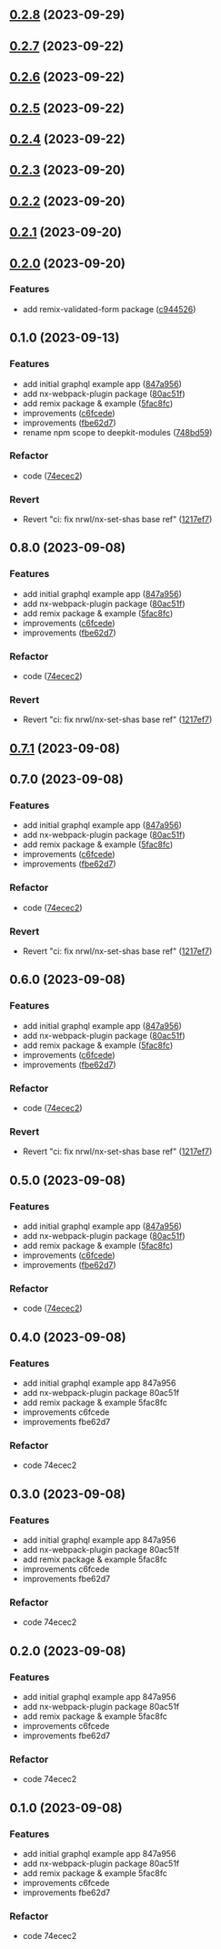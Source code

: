 

## [0.2.8](https://github.com/marcus-sa/deepkit-modules/compare/nx-webpack-plugin-v0.2.7...nx-webpack-plugin-v0.2.8) (2023-09-29)

## [0.2.7](https://github.com/marcus-sa/deepkit-modules/compare/nx-webpack-plugin-v0.2.6...nx-webpack-plugin-v0.2.7) (2023-09-22)

## [0.2.6](https://github.com/marcus-sa/deepkit-modules/compare/nx-webpack-plugin-v0.2.5...nx-webpack-plugin-v0.2.6) (2023-09-22)

## [0.2.5](https://github.com/marcus-sa/deepkit-modules/compare/nx-webpack-plugin-v0.2.4...nx-webpack-plugin-v0.2.5) (2023-09-22)

## [0.2.4](https://github.com/marcus-sa/deepkit-modules/compare/nx-webpack-plugin-v0.2.3...nx-webpack-plugin-v0.2.4) (2023-09-22)

## [0.2.3](https://github.com/marcus-sa/deepkit-modules/compare/nx-webpack-plugin-v0.2.2...nx-webpack-plugin-v0.2.3) (2023-09-20)

## [0.2.2](https://github.com/marcus-sa/deepkit-modules/compare/nx-webpack-plugin-v0.2.1...nx-webpack-plugin-v0.2.2) (2023-09-20)

## [0.2.1](https://github.com/marcus-sa/deepkit-modules/compare/nx-webpack-plugin-v0.2.0...nx-webpack-plugin-v0.2.1) (2023-09-20)

## [0.2.0](https://github.com/marcus-sa/deepkit-modules/compare/nx-webpack-plugin-v0.1.0...nx-webpack-plugin-v0.2.0) (2023-09-20)


### Features

* add remix-validated-form package ([c944526](https://github.com/marcus-sa/deepkit-modules/commit/c94452626dc1c12f38db8f50fb018140735db346))

## 0.1.0 (2023-09-13)


### Features

* add initial graphql example app ([847a956](https://github.com/marcus-sa/deepkit-modules/commit/847a9560bf4b20ecd9bcb9cffeaf7240f77baea1))
* add nx-webpack-plugin package ([80ac51f](https://github.com/marcus-sa/deepkit-modules/commit/80ac51f54e6f1b9497d73766daf245da76c525a0))
* add remix package & example ([5fac8fc](https://github.com/marcus-sa/deepkit-modules/commit/5fac8fc365436712bdb5f6b2613b0c4ca9abb730))
* improvements ([c6fcede](https://github.com/marcus-sa/deepkit-modules/commit/c6fcede69dded2fccd5927ea9969d4966685c7bd))
* improvements ([fbe62d7](https://github.com/marcus-sa/deepkit-modules/commit/fbe62d72d690dbb2df3edff1d3db03e29fefdcb7))
* rename npm scope to deepkit-modules ([748bd59](https://github.com/marcus-sa/deepkit-modules/commit/748bd59bc810a636811811e3d7814c55d584c581))


### Refactor

* code ([74ecec2](https://github.com/marcus-sa/deepkit-modules/commit/74ecec2343c1dd83a95070293fb74d77c22b4872))


### Revert

* Revert "ci: fix nrwl/nx-set-shas base ref" ([1217ef7](https://github.com/marcus-sa/deepkit-modules/commit/1217ef7ced66ba00a6ce05c3b4f6a1b150cc7a84))

## 0.8.0 (2023-09-08)


### Features

* add initial graphql example app ([847a956](https://github.com/marcus-sa/deepkit-community/commit/847a9560bf4b20ecd9bcb9cffeaf7240f77baea1))
* add nx-webpack-plugin package ([80ac51f](https://github.com/marcus-sa/deepkit-community/commit/80ac51f54e6f1b9497d73766daf245da76c525a0))
* add remix package & example ([5fac8fc](https://github.com/marcus-sa/deepkit-community/commit/5fac8fc365436712bdb5f6b2613b0c4ca9abb730))
* improvements ([c6fcede](https://github.com/marcus-sa/deepkit-community/commit/c6fcede69dded2fccd5927ea9969d4966685c7bd))
* improvements ([fbe62d7](https://github.com/marcus-sa/deepkit-community/commit/fbe62d72d690dbb2df3edff1d3db03e29fefdcb7))


### Refactor

* code ([74ecec2](https://github.com/marcus-sa/deepkit-community/commit/74ecec2343c1dd83a95070293fb74d77c22b4872))


### Revert

* Revert "ci: fix nrwl/nx-set-shas base ref" ([1217ef7](https://github.com/marcus-sa/deepkit-community/commit/1217ef7ced66ba00a6ce05c3b4f6a1b150cc7a84))

## [0.7.1](https://github.com/marcus-sa/deepkit-community/compare/nx-webpack-plugin-v0.7.0...nx-webpack-plugin-v0.7.1) (2023-09-08)

## 0.7.0 (2023-09-08)


### Features

* add initial graphql example app ([847a956](https://github.com/marcus-sa/deepkit-community/commit/847a9560bf4b20ecd9bcb9cffeaf7240f77baea1))
* add nx-webpack-plugin package ([80ac51f](https://github.com/marcus-sa/deepkit-community/commit/80ac51f54e6f1b9497d73766daf245da76c525a0))
* add remix package & example ([5fac8fc](https://github.com/marcus-sa/deepkit-community/commit/5fac8fc365436712bdb5f6b2613b0c4ca9abb730))
* improvements ([c6fcede](https://github.com/marcus-sa/deepkit-community/commit/c6fcede69dded2fccd5927ea9969d4966685c7bd))
* improvements ([fbe62d7](https://github.com/marcus-sa/deepkit-community/commit/fbe62d72d690dbb2df3edff1d3db03e29fefdcb7))


### Refactor

* code ([74ecec2](https://github.com/marcus-sa/deepkit-community/commit/74ecec2343c1dd83a95070293fb74d77c22b4872))


### Revert

* Revert "ci: fix nrwl/nx-set-shas base ref" ([1217ef7](https://github.com/marcus-sa/deepkit-community/commit/1217ef7ced66ba00a6ce05c3b4f6a1b150cc7a84))

## 0.6.0 (2023-09-08)


### Features

* add initial graphql example app ([847a956](https://github.com/marcus-sa/deepkit-community/commit/847a9560bf4b20ecd9bcb9cffeaf7240f77baea1))
* add nx-webpack-plugin package ([80ac51f](https://github.com/marcus-sa/deepkit-community/commit/80ac51f54e6f1b9497d73766daf245da76c525a0))
* add remix package & example ([5fac8fc](https://github.com/marcus-sa/deepkit-community/commit/5fac8fc365436712bdb5f6b2613b0c4ca9abb730))
* improvements ([c6fcede](https://github.com/marcus-sa/deepkit-community/commit/c6fcede69dded2fccd5927ea9969d4966685c7bd))
* improvements ([fbe62d7](https://github.com/marcus-sa/deepkit-community/commit/fbe62d72d690dbb2df3edff1d3db03e29fefdcb7))


### Refactor

* code ([74ecec2](https://github.com/marcus-sa/deepkit-community/commit/74ecec2343c1dd83a95070293fb74d77c22b4872))


### Revert

* Revert "ci: fix nrwl/nx-set-shas base ref" ([1217ef7](https://github.com/marcus-sa/deepkit-community/commit/1217ef7ced66ba00a6ce05c3b4f6a1b150cc7a84))

## 0.5.0 (2023-09-08)


### Features

* add initial graphql example app ([847a956](https://github.com/marcus-sa/deepkitx/commit/847a9560bf4b20ecd9bcb9cffeaf7240f77baea1))
* add nx-webpack-plugin package ([80ac51f](https://github.com/marcus-sa/deepkitx/commit/80ac51f54e6f1b9497d73766daf245da76c525a0))
* add remix package & example ([5fac8fc](https://github.com/marcus-sa/deepkitx/commit/5fac8fc365436712bdb5f6b2613b0c4ca9abb730))
* improvements ([c6fcede](https://github.com/marcus-sa/deepkitx/commit/c6fcede69dded2fccd5927ea9969d4966685c7bd))
* improvements ([fbe62d7](https://github.com/marcus-sa/deepkitx/commit/fbe62d72d690dbb2df3edff1d3db03e29fefdcb7))


### Refactor

* code ([74ecec2](https://github.com/marcus-sa/deepkitx/commit/74ecec2343c1dd83a95070293fb74d77c22b4872))

## 0.4.0 (2023-09-08)


### Features

* add initial graphql example app 847a956
* add nx-webpack-plugin package 80ac51f
* add remix package & example 5fac8fc
* improvements c6fcede
* improvements fbe62d7


### Refactor

* code 74ecec2

## 0.3.0 (2023-09-08)


### Features

* add initial graphql example app 847a956
* add nx-webpack-plugin package 80ac51f
* add remix package & example 5fac8fc
* improvements c6fcede
* improvements fbe62d7


### Refactor

* code 74ecec2

## 0.2.0 (2023-09-08)


### Features

* add initial graphql example app 847a956
* add nx-webpack-plugin package 80ac51f
* add remix package & example 5fac8fc
* improvements c6fcede
* improvements fbe62d7


### Refactor

* code 74ecec2

## 0.1.0 (2023-09-08)


### Features

* add initial graphql example app 847a956
* add nx-webpack-plugin package 80ac51f
* add remix package & example 5fac8fc
* improvements c6fcede
* improvements fbe62d7


### Refactor

* code 74ecec2